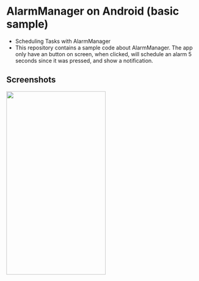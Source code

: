 # AlarmManager on Android (basic sample)
* Scheduling Tasks with AlarmManager
* This repository contains a sample code about AlarmManager. The app only have an button on screen, when clicked, will schedule an alarm 5 seconds since it was pressed, and show a notification.



## Screenshots

<img src="/screenshots/home.jpeg" width="260" height="480"> 
